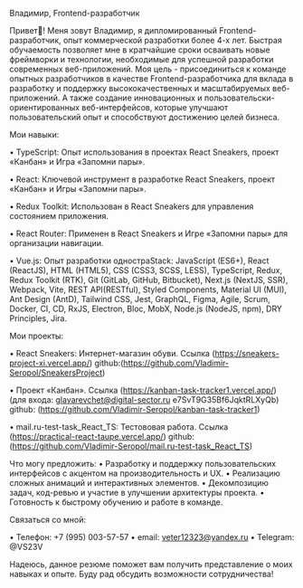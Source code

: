 

Владимир, Frontend-разработчик

Привет👋! Меня зовут Владимир,  я дипломированный Frontend-разработчик, опыт коммерческой разработки более 4-х лет. 
Быстрая обучаемость позволяет мне в кратчайшие сроки осваивать новые фреймворки и технологии, необходимые для успешной разработки современных веб-приложений. Моя цель  - присоединиться к команде опытных разработчиков в качестве Frontend-разработчика
 для вклада в разработку и поддержку высококачественных и масштабируемых веб-приложений. А также создание инновационных и пользовательски-ориентированных веб-интерфейсов, которые улучшают пользовательский опыт и способствуют достижению целей бизнеса.


Мои навыки:

• TypeScript:  Опыт использования в проектах React Sneakers, проект «Канбан» и Игра «Запомни пары».

• React:  Ключевой инструмент в разработке React Sneakers, проект «Канбан» и Игры «Запомни пары».

• Redux Toolkit:  Использован в React Sneakers для управления состоянием приложения.

• React Router:  Применен в React Sneakers и Игре «Запомни пары» для организации навигации.

• Vue.js:  Опыт разработки одностраStack:
JavaScript (ES6+), React (ReactJS), HTML (HTML5), CSS (CSS3, SCSS, LESS), TypeScript, Redux, Redux Toolkit (RTK), Git (GitLab, GitHub, Bitbucket), Next.js (NextJS, SSR), Webpack, Vite, REST API(RESTful), Styled Components, Material UI (MUI), Ant Design (AntD), Tailwind CSS, Jest, GraphQL, Figma, Agile, Scrum, Docker, CI, CD, RxJS, Electron, Bloc, MobX, Node.js (NodeJS, npm), DRY Principles, Jira.



Мои проекты:

• React Sneakers: Интернет-магазин обуви. Ссылка (https://sneakers-project-xi.vercel.app/) 
github:(https://github.com/Vladimir-Seropol/SneakersProject)

• Проект «Канбан». Ссылка (https://kanban-task-tracker1.vercel.app/) (для входа:
glavarevchet@digital-sector.ru
e7SvT9G35Bf6JqktRLXyQb)
github: (https://github.com/Vladimir-Seropol/kanban-task-tracker1)

• mail.ru-test-task_React_TS: Тестововая работа. Ссылка (https://practical-react-taupe.vercel.app/)
github: (https://github.com/Vladimir-Seropol/mail.ru-test-task_React_TS)



Что могу предложить:
•	Разработку и поддержку пользовательских интерфейсов с акцентом на производительность и UX.
•	Реализацию сложных анимаций и интерактивных элементов.
•	Декомпозицию задач, код-ревью и участие в улучшении архитектуры проекта.
•	Готовность к быстрому обучению и работе в команде.


Связаться со мной:

•	Телефон: +7 (995) 003-57-57
• email: veter12323@yandex.ru
•	Telegram: @VS23V



Надеюсь, данное резюме поможет вам получить представление о моих навыках и опыте. Буду рад обсудить возможности сотрудничества!



